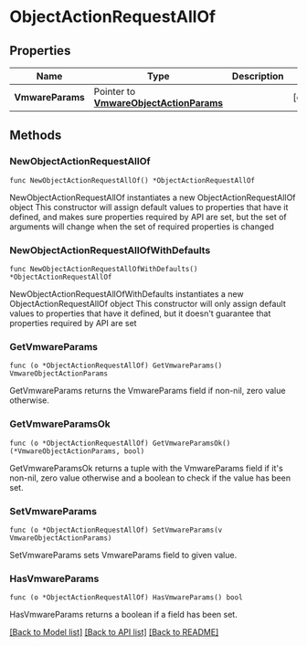 # ObjectActionRequestAllOf

## Properties

Name | Type | Description | Notes
------------ | ------------- | ------------- | -------------
**VmwareParams** | Pointer to [**VmwareObjectActionParams**](VmwareObjectActionParams.md) |  | [optional] 

## Methods

### NewObjectActionRequestAllOf

`func NewObjectActionRequestAllOf() *ObjectActionRequestAllOf`

NewObjectActionRequestAllOf instantiates a new ObjectActionRequestAllOf object
This constructor will assign default values to properties that have it defined,
and makes sure properties required by API are set, but the set of arguments
will change when the set of required properties is changed

### NewObjectActionRequestAllOfWithDefaults

`func NewObjectActionRequestAllOfWithDefaults() *ObjectActionRequestAllOf`

NewObjectActionRequestAllOfWithDefaults instantiates a new ObjectActionRequestAllOf object
This constructor will only assign default values to properties that have it defined,
but it doesn't guarantee that properties required by API are set

### GetVmwareParams

`func (o *ObjectActionRequestAllOf) GetVmwareParams() VmwareObjectActionParams`

GetVmwareParams returns the VmwareParams field if non-nil, zero value otherwise.

### GetVmwareParamsOk

`func (o *ObjectActionRequestAllOf) GetVmwareParamsOk() (*VmwareObjectActionParams, bool)`

GetVmwareParamsOk returns a tuple with the VmwareParams field if it's non-nil, zero value otherwise
and a boolean to check if the value has been set.

### SetVmwareParams

`func (o *ObjectActionRequestAllOf) SetVmwareParams(v VmwareObjectActionParams)`

SetVmwareParams sets VmwareParams field to given value.

### HasVmwareParams

`func (o *ObjectActionRequestAllOf) HasVmwareParams() bool`

HasVmwareParams returns a boolean if a field has been set.


[[Back to Model list]](../README.md#documentation-for-models) [[Back to API list]](../README.md#documentation-for-api-endpoints) [[Back to README]](../README.md)


